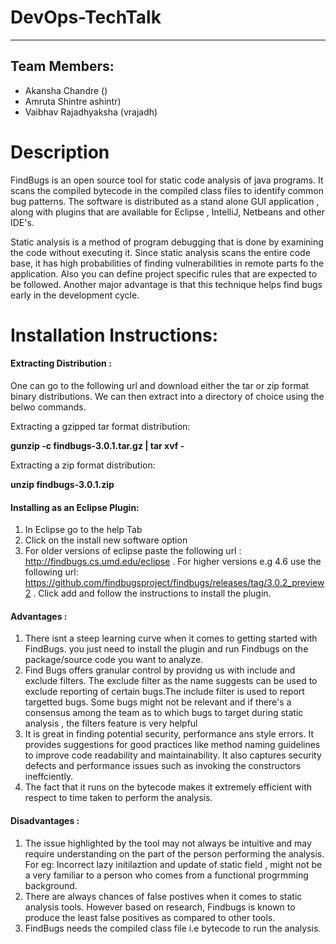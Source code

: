 # DevOps-TechTalk

------

Team Members:
------
- Akansha Chandre ()
- Amruta Shintre ashintr)
- Vaibhav Rajadhyaksha (vrajadh)

# Description
FindBugs is an open source tool for static code analysis of java programs. It scans the compiled bytecode in the compiled class files to identify common bug patterns. The software is distributed as a stand alone GUI application , along with plugins that are available for Eclipse , IntelliJ, Netbeans and other IDE's. 

Static analysis is a method of program debugging that is done by examining the code without executing it. Since static analysis scans the entire code base, it has high probabilities of finding vulnerabilities in remote parts fo the application. Also you can define project specific rules that are expected to be followed. Another major advantage is that this technique helps find bugs early in the development cycle.

# Installation Instructions:

#### Extracting Distribution :

One can go to the following url and download either the tar or zip format binary distributions. We can then extract into a directory of choice using the belwo commands.

Extracting a gzipped tar format distribution:

**gunzip -c findbugs-3.0.1.tar.gz | tar xvf -**

Extracting a zip format distribution:

**unzip findbugs-3.0.1.zip**

#### Installing as an Eclipse Plugin:

1. In Eclipse go to the help Tab
2. Click on the install new software option
3. For older versions of eclipse paste the following url : http://findbugs.cs.umd.edu/eclipse . For higher versions e.g 4.6 use the following url: https://github.com/findbugsproject/findbugs/releases/tag/3.0.2_preview2 . Click add and follow the instructions to install the plugin. 

#### Advantages :

1. There isnt a steep learning curve when it comes to getting started with FindBugs. you just need to install the plugin and run Findbugs on the package/source code you want to analyze.
2. Find Bugs offers granular control by providng us with include and exclude filters. The exclude filter as the name suggests can be used to exclude reporting of certain bugs.The include filter is used to report targetted bugs. Some bugs might not be relevant and if there's a consensus among the team as to which bugs to target during static analysis , the filters feature is very helpful 
3. It is great in finding potential security, performance ans style errors. It provides suggestions for good practices like method naming guidelines to improve code readability and maintainability. It also captures security defects and performance issues such as invoking the constructors ineffciently.
4. The fact that it runs on the bytecode makes it extremely efficient with respect to time taken to perform the analysis.

#### Disadvantages :

1. The issue highlighted by the tool may not always be intuitive and may require understanding on the part of the person performing the analysis. For eg: Incorrect lazy initilaztion and update of static field , might not be a very familiar to a person who comes from a functional progrmming background.
2. There are always chances of false postives when it comes to static analysis tools. However based on research, Findbugs is known to produce the least false positives  as compared to other tools.
3. FindBugs needs the compiled class file i.e bytecode to run the analysis.

